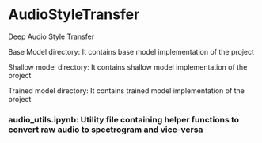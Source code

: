# AudioStyleTransfer
Deep Audio Style Transfer


Base Model directory: It contains base model implementation of the project

Shallow model directory: It contains shallow model implementation of the project


Trained model directory: It contains trained model implementation of the project



### audio_utils.ipynb: Utility file containing helper functions to convert raw audio to spectrogram and vice-versa

